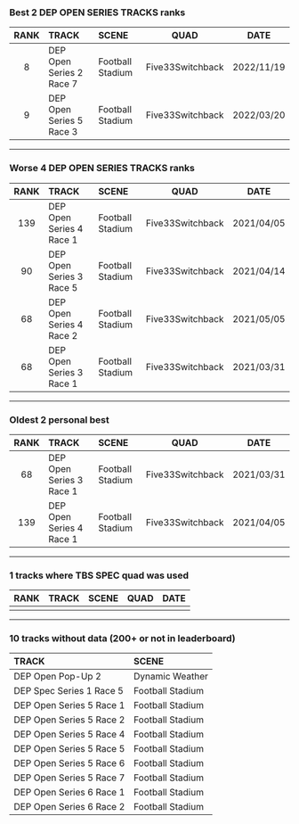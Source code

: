 ### Best 2 DEP OPEN SERIES TRACKS ranks
|RANK|TRACK|SCENE|QUAD|DATE|
|:---:|:---|:---|:---:|:---:|
|8|DEP Open Series 2 Race 7|Football Stadium|Five33Switchback|2022/11/19|
|9|DEP Open Series 5 Race 3|Football Stadium|Five33Switchback|2022/03/20|
---
### Worse 4 DEP OPEN SERIES TRACKS ranks
|RANK|TRACK|SCENE|QUAD|DATE|
|:---:|:---|:---|:---:|:---:|
|139|DEP Open Series 4 Race 1|Football Stadium|Five33Switchback|2021/04/05|
|90|DEP Open Series 3 Race 5|Football Stadium|Five33Switchback|2021/04/14|
|68|DEP Open Series 4 Race 2|Football Stadium|Five33Switchback|2021/05/05|
|68|DEP Open Series 3 Race 1|Football Stadium|Five33Switchback|2021/03/31|
---
### Oldest 2 personal best
|RANK|TRACK|SCENE|QUAD|DATE|
|:---:|:---|:---|:---:|:---:|
|68|DEP Open Series 3 Race 1|Football Stadium|Five33Switchback|2021/03/31|
|139|DEP Open Series 4 Race 1|Football Stadium|Five33Switchback|2021/04/05|
---
### 1 tracks where TBS SPEC quad was used
|RANK|TRACK|SCENE|QUAD|DATE|
|:---:|:---|:---|:---:|:---:|
||||||
---
### 10 tracks without data (200+ or not in leaderboard)
|TRACK|SCENE|
|:---|:---|
|DEP Open Pop-Up 2|Dynamic Weather|
|DEP Spec Series 1 Race 5|Football Stadium|
|DEP Open Series 5 Race 1|Football Stadium|
|DEP Open Series 5 Race 2|Football Stadium|
|DEP Open Series 5 Race 4|Football Stadium|
|DEP Open Series 5 Race 5|Football Stadium|
|DEP Open Series 5 Race 6|Football Stadium|
|DEP Open Series 5 Race 7|Football Stadium|
|DEP Open Series 6 Race 1|Football Stadium|
|DEP Open Series 6 Race 2|Football Stadium|

